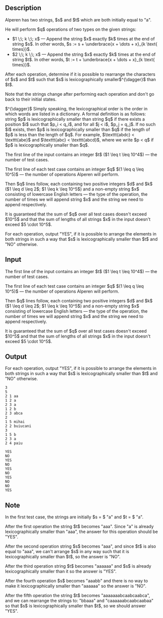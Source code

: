 ## Description

<div><p>Alperen has two strings, $s$ and $t$ which are both initially equal to "<span class="tex-font-style-tt">a</span>". </p><p>He will perform $q$ operations of two types on the given strings:</p><ul> <li> $1 \;\; k \;\; x$ — Append the string $x$ exactly $k$ times at the end of string $s$. In other words, $s := s + \underbrace{x + \dots + x}_{k \text{ times}}$. </li><li> $2 \;\; k \;\; x$ — Append the string $x$ exactly $k$ times at the end of string $t$. In other words, $t := t + \underbrace{x + \dots + x}_{k \text{ times}}$. </li></ul><p>After each operation, determine if it is possible to <span class="tex-font-style-bf">rearrange</span> the characters of $s$ and $t$ such that $s$ is lexicographically smaller$^{\dagger}$ than $t$.</p><p>Note that the strings change after performing each operation and <span class="tex-font-style-bf">don't</span> go back to their initial states.</p><p>$^{\dagger}$ Simply speaking, the lexicographical order is the order in which words are listed in a dictionary. A formal definition is as follows: string $p$ is lexicographically smaller than string $q$ if there exists a position $i$ such that $p_i &lt; q_i$, and for all $j &lt; i$, $p_j = q_j$. If no such $i$ exists, then $p$ is lexicographically smaller than $q$ if the length of $p$ is less than the length of $q$. For example, $\texttt{abdc} &lt; \texttt{abe}$ and $\texttt{abc} &lt; \texttt{abcd}$, where we write $p &lt; q$ if $p$ is lexicographically smaller than $q$.</p></div><div class="input-specification"><p>The first line of the input contains an integer $t$ ($1 \leq t \leq 10^4$)&nbsp;— the number of test cases.</p><p>The first line of each test case contains an integer $q$ $(1 \leq q \leq 10^5)$&nbsp;— the number of operations Alperen will perform.</p><p>Then $q$ lines follow, each containing two positive integers $d$ and $k$ ($1 \leq d \leq 2$; $1 \leq k \leq 10^5$) and a non-empty string $x$ consisting of lowercase English letters — the type of the operation, the number of times we will append string $x$ and the string we need to append respectively.</p><p>It is guaranteed that the sum of $q$ over all test cases doesn't exceed $10^5$ and that the sum of lengths of all strings $x$ in the input doesn't exceed $5 \cdot 10^5$.</p></div><div class="output-specification"><p>For each operation, output "<span class="tex-font-style-tt">YES</span>", if it is possible to arrange the elements in both strings in such a way that $s$ is lexicographically smaller than $t$ and "<span class="tex-font-style-tt">NO</span>" otherwise.</p></div>

## Input

<p>The first line of the input contains an integer $t$ ($1 \leq t \leq 10^4$)&nbsp;— the number of test cases.</p><p>The first line of each test case contains an integer $q$ $(1 \leq q \leq 10^5)$&nbsp;— the number of operations Alperen will perform.</p><p>Then $q$ lines follow, each containing two positive integers $d$ and $k$ ($1 \leq d \leq 2$; $1 \leq k \leq 10^5$) and a non-empty string $x$ consisting of lowercase English letters — the type of the operation, the number of times we will append string $x$ and the string we need to append respectively.</p><p>It is guaranteed that the sum of $q$ over all test cases doesn't exceed $10^5$ and that the sum of lengths of all strings $x$ in the input doesn't exceed $5 \cdot 10^5$.</p>

## Output

<p>For each operation, output "<span class="tex-font-style-tt">YES</span>", if it is possible to arrange the elements in both strings in such a way that $s$ is lexicographically smaller than $t$ and "<span class="tex-font-style-tt">NO</span>" otherwise.</p>





```input1|2,3,4,5,6,7,11,12,13,14
3
5
2 1 aa
1 2 a
2 3 a
1 2 b
2 3 abca
2
1 5 mihai
2 2 buiucani
3
1 5 b
2 3 a
2 4 paiu
```




```output1
YES
NO
YES
NO
YES
NO
YES
NO
NO
YES
```



## Note

<p>In the first test case, the strings are initially $s = $ "<span class="tex-font-style-tt">a</span>" and $t = $ "<span class="tex-font-style-tt">a</span>". </p><p>After the first operation the string $t$ becomes "<span class="tex-font-style-tt">aaa</span>". Since "<span class="tex-font-style-tt">a</span>" is already lexicographically smaller than "<span class="tex-font-style-tt">aaa</span>", the answer for this operation should be "<span class="tex-font-style-tt">YES</span>".</p><p>After the second operation string $s$ becomes "<span class="tex-font-style-tt">aaa</span>", and since $t$ is also equal to "<span class="tex-font-style-tt">aaa</span>", we can't arrange $s$ in any way such that it is lexicographically smaller than $t$, so the answer is "<span class="tex-font-style-tt">NO</span>".</p><p>After the third operation string $t$ becomes "<span class="tex-font-style-tt">aaaaaa</span>" and $s$ is already lexicographically smaller than it so the answer is "<span class="tex-font-style-tt">YES</span>".</p><p>After the fourth operation $s$ becomes "<span class="tex-font-style-tt">aaabb</span>" and there is no way to make it lexicographically smaller than "<span class="tex-font-style-tt">aaaaaa</span>" so the answer is "<span class="tex-font-style-tt">NO</span>".</p><p>After the fifth operation the string $t$ becomes "<span class="tex-font-style-tt">aaaaaaabcaabcaabca</span>", and we can rearrange the strings to: "<span class="tex-font-style-tt">bbaaa</span>" and "<span class="tex-font-style-tt">caaaaaabcaabcaabaa</span>" so that $s$ is lexicographically smaller than $t$, so we should answer "<span class="tex-font-style-tt">YES</span>". </p>
